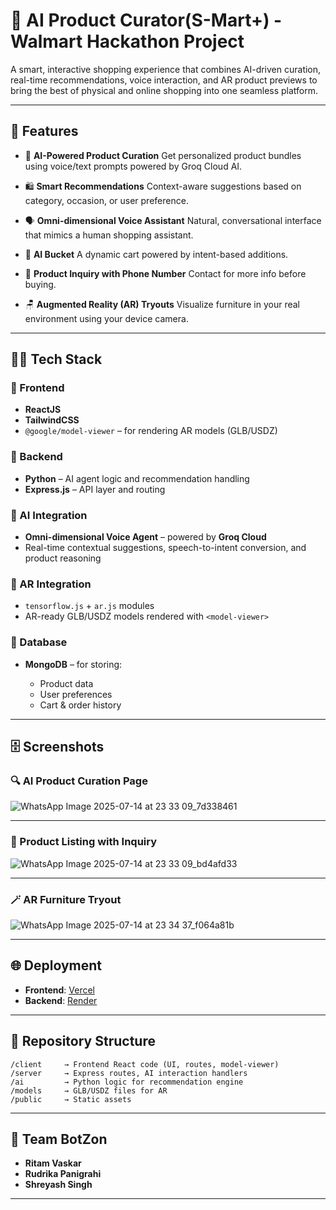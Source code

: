# 🛒 AI Product Curator(S-Mart+) - Walmart Hackathon Project

A smart, interactive shopping experience that combines AI-driven curation, real-time recommendations, voice interaction, and AR product previews to bring the best of physical and online shopping into one seamless platform.

---

## 🚀 Features

* 🎯 **AI-Powered Product Curation**
  Get personalized product bundles using voice/text prompts powered by Groq Cloud AI.

* 🛍️ **Smart Recommendations**
  Context-aware suggestions based on category, occasion, or user preference.

* 🗣️ **Omni-dimensional Voice Assistant**
  Natural, conversational interface that mimics a human shopping assistant.

* 🛒 **AI Bucket**
  A dynamic cart powered by intent-based additions.

* 🧾 **Product Inquiry with Phone Number**
  Contact for more info before buying.

* 🪑 **Augmented Reality (AR) Tryouts**
  Visualize furniture in your real environment using your device camera.

---

## 🧑‍💻 Tech Stack

### 🔹 Frontend

* **ReactJS**
* **TailwindCSS**
* `@google/model-viewer` – for rendering AR models (GLB/USDZ)

### 🔹 Backend

* **Python** – AI agent logic and recommendation handling
* **Express.js** – API layer and routing

### 🔹 AI Integration

* **Omni-dimensional Voice Agent** – powered by **Groq Cloud**
* Real-time contextual suggestions, speech-to-intent conversion, and product reasoning

### 🔹 AR Integration

* `tensorflow.js` + `ar.js` modules
* AR-ready GLB/USDZ models rendered with `<model-viewer>`

### 🔹 Database

* **MongoDB** – for storing:

  * Product data
  * User preferences
  * Cart & order history

---

## 🗄️ Screenshots

### 🔍 AI Product Curation Page

![WhatsApp Image 2025-07-14 at 23 33 09_7d338461](https://github.com/user-attachments/assets/bf5e7b26-f25e-4a54-b3be-81d2bd311169)


---

### 🛒 Product Listing with Inquiry

![WhatsApp Image 2025-07-14 at 23 33 09_bd4afd33](https://github.com/user-attachments/assets/1700b7cf-ffd6-427a-9c9a-e5acb8272593)


---

### 🪄 AR Furniture Tryout

![WhatsApp Image 2025-07-14 at 23 34 37_f064a81b](https://github.com/user-attachments/assets/13816ab7-69e1-42a6-ac33-9e7254154ef9)


---

## 🌐 Deployment

* **Frontend**: [Vercel](https://vercel.com/)
* **Backend**: [Render](https://render.com/)

---

## 📁 Repository Structure

```
/client     → Frontend React code (UI, routes, model-viewer)
/server     → Express routes, AI interaction handlers
/ai         → Python logic for recommendation engine
/models     → GLB/USDZ files for AR
/public     → Static assets
```

---

## 👥 Team BotZon

* **Ritam Vaskar**
* **Rudrika Panigrahi**
* **Shreyash Singh**

---

